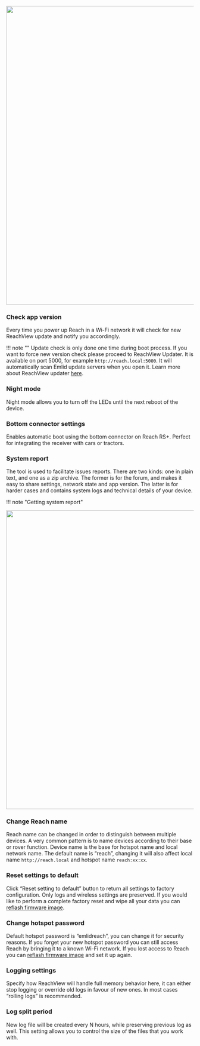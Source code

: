 <p style="text-align:center" ><img src="../img/reachview/settings/settings.png" style="width: 800px;" /></p>

### Check app version  
Every time you power up Reach in a Wi-Fi network it will check for new ReachView update and notify you accordingly.

!!! note ""
    Update check is only done one time during boot process. If you want to force new version check please proceed to ReachView Updater. It is available on port 5000, for example `http://reach.local:5000`. It will automatically scan Emlid update servers when you open it. Learn more about ReachView updater [here](updater).

### Night mode 
Night mode allows you to turn off the LEDs until the next reboot of the device. 

### Bottom connector settings
Enables automatic boot using the bottom connector on Reach RS+. Perfect for integrating the receiver with cars or tractors.

### System report
The tool is used to facilitate issues reports. There are two kinds: one in plain text, and one as a zip archive. The former is for the forum, and makes it easy to share settings, network state and app version. The latter is for harder cases and contains system logs and technical details of your device.

!!! note "Getting system report"
	<p style="text-align:center"><img src="../img/reachview/settings/system-report.gif" style="width: 800px;" /></p>

### Change Reach name  
Reach name can be changed in order to distinguish between multiple devices. A very common pattern is to name devices according to their base or rover function. Device name is the base for hotspot name and local network name. The default name is “reach”, changing it will also affect local name `http://reach.local` and hotspot name `reach:xx:xx`.

### Reset settings to default  
Click “Reset setting to default” button to return all settings to factory configuration. Only logs and wireless settings are preserved. If you would like to perform a complete factory reset and wipe all your data you can [reflash firmware image](firmware-reflashing).

### Change hotspot password
Default hotspot password is “emlidreach”, you can change it for security reasons. If you forget your new hotspot password you can still access Reach by bringing it to a known Wi-Fi network. If you lost access to Reach you can [reflash firmware image](firmware-reflashing) and set it up again.

### Logging settings
Specify how ReachView will handle full memory behavior here, it can either stop logging or override old logs in favour of new ones. In most cases “rolling logs” is recommended.

### Log split period
New log file will be created every N hours, while preserving previous log as well. This setting allows you to control the size of the files that you work with.



